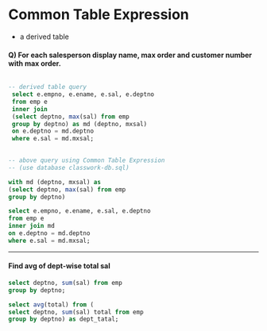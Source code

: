 # Common Table Expression

- a derived table

#### Q) For each salesperson display name, max order and customer number with max order.

```SQL

-- derived table query
 select e.empno, e.ename, e.sal, e.deptno
 from emp e
 inner join 
 (select deptno, max(sal) from emp
 group by deptno) as md (deptno, mxsal)
 on e.deptno = md.deptno
 where e.sal = md.mxsal;
 

-- above query using Common Table Expression
-- (use database classwork-db.sql)

with md (deptno, mxsal) as
(select deptno, max(sal) from emp
group by deptno)

select e.empno, e.ename, e.sal, e.deptno
from emp e
inner join md
on e.deptno = md.deptno
where e.sal = md.mxsal;

 ```

----

#### Find avg of dept-wise total sal

```SQL
select deptno, sum(sal) from emp 
group by deptno;

select avg(total) from (
select deptno, sum(sal) total from emp 
group by deptno) as dept_tatal;






```

